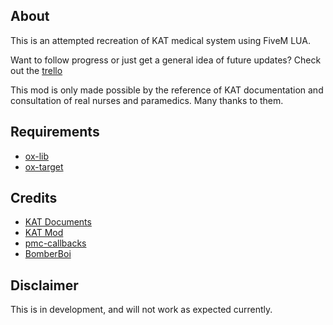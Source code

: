 ## About
This is an attempted recreation of KAT medical system using FiveM LUA.

Want to follow progress or just get a general idea of future updates? Check out the [trello](https://trello.com/b/zER58RU9/medical)

This mod is only made possible by the reference of KAT documentation and consultation of real nurses and paramedics. Many thanks to them. 

## Requirements
- [ox-lib](https://github.com/overextended/ox_lib)
- [ox-target](https://github.com/overextended/ox_target)

## Credits
- [KAT Documents](https://docs.google.com/document/d/1YlY00qoL2gdrbOJJzi5aW19A3HqT7uXflszDYuK7h3M/edit?tab=t.0)
- [KAT Mod](https://steamcommunity.com/workshop/filedetails/?id=2020940806)
- [pmc-callbacks](https://github.com/pitermcflebor/pmc-callbacks )
- [BomberBoi](http://discordapp.com/users/430428805916786688)


## Disclaimer
This is in development, and will not work as expected currently.
